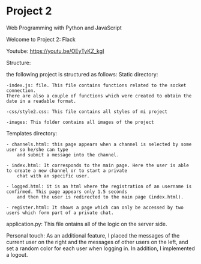 # Project 2

Web Programming with Python and JavaScript

Welcome to Project 2: Flack

Youtube:
    https://youtu.be/OEyTyKZ_kgI

Structure:

the following project is structured as follows:
Static directory:
    
    -index.js: file. This file contains functions related to the socket connection.
    There are also a couple of functions which were created to obtain the date in a readable format.
    
    -css/style2.css: This file contains all styles of mi project
    
    -images: This folder contains all images of the project


Templates directory:

    - channels.html: this page appears when a channel is selected by some user so he/she can type 
        and submit a message into the channel.

    - index.html: It corresponds to the main page. Here the user is able to create a new channel or to start a private
        chat with an specific user.

    - logged.html: it is an html where the registration of an username is confirmed. This page appears only 1.5 seconds 
        and then the user is redirected to the main page (index.html).

    - register.html: It shows a page which can only be accessed by two users which form part of a private chat.


application.py: This file ontains all of the logic on the server side.

Personal touch: As an additional feature, I placed the messages of the current user on the right and the messages 
of other users on the left, and set a random color for each user when logging in. In addition, I implemented a logout.